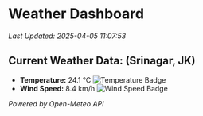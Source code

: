 
# Weather Dashboard

_Last Updated: 2025-04-05 11:07:53_

## Current Weather Data: (Srinagar, JK)
- **Temperature:** 24.1 °C ![Temperature Badge](https://img.shields.io/badge/Temperature-Medium%20Temp-green)
- **Wind Speed:** 8.4 km/h ![Wind Speed Badge](https://img.shields.io/badge/Wind%20Speed-Light%20Wind-blue)

*Powered by Open-Meteo API*
